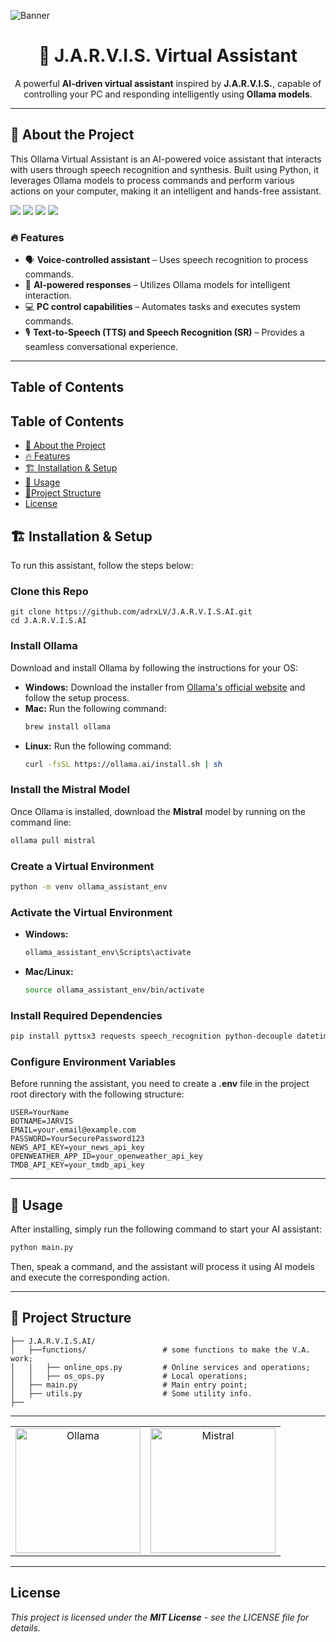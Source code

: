 ![Banner](https://wallpaperaccess.com/full/3974453.jpg)
<h1 align="center">🤖 <b>J.A.R.V.I.S.</b> Virtual Assistant</h1>
<p align="center">
  A powerful <b>AI-driven virtual assistant</b> inspired by <b>J.A.R.V.I.S.</b>, capable of controlling your PC and responding intelligently using <b>Ollama models</b>.
</p>

---

## 🚀 About the Project
This Ollama Virtual Assistant is an AI-powered voice assistant that interacts with users through speech recognition and synthesis. Built using Python, it leverages Ollama models to process commands and perform various actions on your computer, making it an intelligent and hands-free assistant.
<p align="left">
  <img src="https://img.shields.io/badge/Python-3776AB?style=for-the-badge&logo=python&logoColor=white" />
  <img src="https://img.shields.io/badge/Ollama-000000?style=for-the-badge" />
  <img src="https://img.shields.io/badge/Speech%20Recognition-FF9900?style=for-the-badge" />
  <img src="https://img.shields.io/badge/Text--to--Speech-007ACC?style=for-the-badge&logo=azure-speech-services&logoColor=white" />
</p>

### 🔥 Features
- 🗣️ **Voice-controlled assistant** – Uses speech recognition to process commands.
- 🤖 **AI-powered responses** – Utilizes Ollama models for intelligent interaction.
- 💻 **PC control capabilities** – Automates tasks and executes system commands.
- 🎙️ **Text-to-Speech (TTS) and Speech Recognition (SR)** – Provides a seamless conversational experience.

---

## **Table of Contents**

## **Table of Contents**

- [🚀 About the Project](#-about-the-project)  
- [🔥 Features](#-features)  
- [🏗️ Installation & Setup](#-installation--setup)  
- [🚀 Usage](#usage)  
- [📜Project Structure](#project-structure)  
- [License](#license)  

## 🏗️ Installation & Setup
To run this assistant, follow the steps below:

### Clone this Repo
```
git clone https://github.com/adrxLV/J.A.R.V.I.S.AI.git
cd J.A.R.V.I.S.AI
```

### Install Ollama
Download and install Ollama by following the instructions for your OS:

- **Windows:** Download the installer from [Ollama's official website](https://ollama.ai/) and follow the setup process.
- **Mac:** Run the following command:
  ```bash
  brew install ollama
  ```
- **Linux:** Run the following command:
  ```bash
  curl -fsSL https://ollama.ai/install.sh | sh
  ```

### Install the Mistral Model
Once Ollama is installed, download the **Mistral** model by running on the command line:
```bash
ollama pull mistral
```

### Create a Virtual Environment
```bash
python -m venv ollama_assistant_env
```

### Activate the Virtual Environment
- **Windows:**
  ```bash
  ollama_assistant_env\Scripts\activate
  ```
- **Mac/Linux:**
  ```bash
  source ollama_assistant_env/bin/activate
  ```

### Install Required Dependencies
```bash
pip install pyttsx3 requests speech_recognition python-decouple datetime random pprint langchain_core langchain_ollama langchain
```

### Configure Environment Variables
Before running the assistant, you need to create a **.env** file in the project root directory with the following structure:
```
USER=YourName
BOTNAME=JARVIS
EMAIL=your.email@example.com
PASSWORD=YourSecurePassword123
NEWS_API_KEY=your_news_api_key
OPENWEATHER_APP_ID=your_openweather_api_key
TMDB_API_KEY=your_tmdb_api_key
```

---

## 🚀 Usage
After installing, simply run the following command to start your AI assistant:
```bash
python main.py
```
Then, speak a command, and the assistant will process it using AI models and execute the corresponding action.

---

## 📜 Project Structure
```
├── J.A.R.V.I.S.AI/
│   ├──functions/                 # some functions to make the V.A. work;
│   │   ├── online_ops.py         # Online services and operations;
│   │   ├── os_ops.py             # Local operations;
│   ├── main.py                   # Main entry point;
│   ├── utils.py                  # Some utility info.
├──
```
---

<table align="center">
  <tr>
    <td align="center">
      <a href="https://ollama.com/">
        <img src="https://dev-to-uploads.s3.amazonaws.com/uploads/articles/qbosw7lyg8enfdqqi8ox.png" alt="Ollama" style="width: 200px; height: 200px;">
      </a>
    </td>
    <td align="center">
      <a href="https://mistral.ai">
        <img src="https://framerusercontent.com/images/DLqZSWwUcLevgxcdron1gb0WZ7c.png" alt="Mistral" style="width: 200px; height: 200px;">
      </a>
    </td>
  </tr>
</table>



---
## License
*This project is licensed under the **MIT License** - see the LICENSE file for details.*

